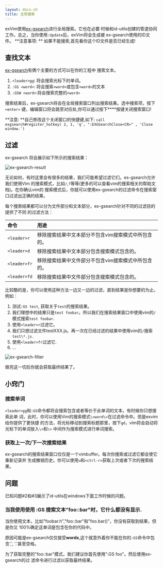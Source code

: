 ```yaml
---
layout: docs-zh
title: 全局搜索
---
```


exVim使用[ex-gsearch](http://github.com/exvim/ex-gsearch)进行全局搜索。它也在必要
时候和id-utils创建的管道协同工作。总之，当你使用`:Update`后，exVim将会生成被
ex-gsearch使用的ID文件。
**注意事项: ** 如果不能搜索,首先看你这个ID文件是否已经生成!

## 查找文本

[ex-gsearch](http://github.com/exvim/ex-gsearch)有俩个主要的方式可以在你的工程中
搜索文本。

 1. `<leader>gg`: 将会搜索光标下的单词。
 1. `:GS <word>`: 将会搜索`<word>`或包含`<word>`的文本
 1. `:GSW <word>`:将会搜索完整的`<word>`

搜索结束后，ex-gsearch将会在全局搜索窗口列出搜索结果。选中搜索项，按下`<enter>`
键，编辑窗口将会跳至对应处,你可以通过按下**<ES>**按键关闭搜索窗口!

**注意: **自己修改这个关闭窗口的快捷键,如下:
`call exgsearch#register_hotkey( 2, 1, 'q', ":EXGSearchClose<CR>" , 'Close window.')`

## 过滤

ex-gsearch 将会展示如下所示的搜索结果：

![ex-gsearch-result]({{site.url}}/docs/images/ex-gsearch-result.png)

无论如何，有时这里会有很多的结果，我们可能希望过滤它们。es-gsearch允许我们使用Vim
的搜索模式，比如`/`,`?`等等(更多的可以查看vim的搜索相关的帮助文档)。在你确认vim的
搜索模式后，你就可以使用ex-gsearch的过滤命令在搜索窗口过滤出正确的结果。

每个搜索结果都可以分为文件部分和文本部分，ex-gsearch针对不同的过滤目的提供了不同
的过滤方法：

| 命令             | 用途                                                       |
|:---------------- | :----------------------------------------------------------|
| `<leader>r`      | 移除搜索结果中文本部分不包含vim搜索模式中所包含的。        |
| `<leader>d`      | 移除搜索结果中文本部分包含搜索模式包含的。                 |
| `<leader>fr`     | 移除搜索结果中文件部分不包含vim搜索模式中所包含的。        |
| `<leader>fd`     | 移除搜索结果中文件部分包含搜索模式包含的。                 |

比较酷的是，你可以使用这种方法一边又一边的过滤，直到结果是你想要的为止。例如：

 1. 测试`:GS test`, 获取关于`test`的搜索结果。
 1. 我们理想中的结果只是`test foobar`。所以我们在搜索结果窗口中使用vim的`/`模式搜索`test foobar`.
 1. 使用`<leader>r`过滤它。
 1. 我们只想过滤文件testXXX.js。再一次在已经过滤的结果中使用vim的`/`搜索`test\*.js`.
 1. 使用`<leader>fr`过滤它.
 1. ...

![ex-gsearch-filter]({{site.url}}/docs/images/ex-gsearch-filter.png)

做完这一切后你就会获取最终结果了。

## 小窍门

### 搜索单词

`<leader>gg`和`:GS`命令都将会搜索包含或者等价于此单词的文本。有时候你只想搜索此单
词，此时，你可以使用Vim的搜索模式`\<word\>`在过滤命令中。但是exvim给你提供了更快捷
的方法，将光标移动到搜索标题那里，按下`gd`，vim将会自动将光标下的单词放入`\<`和`\>`
中间作为搜索模式进行单词搜索。

### 获取上一次/下一次搜索结果

ex-gsearch的搜索结果窗口仅仅是一个vimbuffer。每次你搜索或过滤它都会使它重新记录并
生成撤销历史。你可以使用`u`和`<ctrl-r>`获取上次或者下次的搜索结果。

## 问题

已知问题#2和#3展示了id-utils在windows下面工作时候的问题。

### 当我使用使用 :GS 搜索文本"foo::bar"时，它什么都没有显示.

当你使用文本，比如"foobar.h","foo::bar"和"foo.bar()"，你没有获取到结果，但是你又
100%确定这单词是包含在你的代码中。

原因可能是ex-gsearch仅仅接受**words**,这个就意外着你不能在你的`:GS`命令中包含',',
'.'甚至空格。

为了获取完整的"foo::bar"模式，我们建议你首先使用":GS foo"。然后使用ex-gsearch的过
滤命令进行过滤以获取最终结果。
